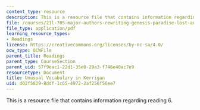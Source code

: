 ```yaml
---
content_type: resource
description: This is a resource file that contains information regarding reading 6.
file: /courses/21l-705-major-authors-rewriting-genesis-paradise-lost-and-twentieth-century-fantasy-spring-2009/d02f50298ddf1c6549722af256f56ee7_MIT21L_705S09_read06.pdf
file_type: application/pdf
learning_resource_types:
- Readings
license: https://creativecommons.org/licenses/by-nc-sa/4.0/
ocw_type: OCWFile
parent_title: Readings
parent_type: CourseSection
parent_uid: 57f9eac1-22d1-35e0-29a3-f746e40ac7e9
resourcetype: Document
title: Unusual Vocabulary in Kerrigan
uid: d02f5029-8ddf-1c65-4972-2af256f56ee7
---
```

This is a resource file that contains information regarding reading 6.